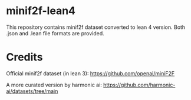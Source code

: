 # minif2f-lean4
This repository contains minif2f dataset converted to lean 4 version.
Both .json and .lean file formats are provided.

# Credits
Official minif2f dataset (in lean 3): https://github.com/openai/miniF2F

A more curated version by harmonic ai: https://github.com/harmonic-ai/datasets/tree/main
